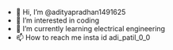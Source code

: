 - 👋 Hi, I’m @adityapradhan1491625
- 👀 I’m interested in coding
- 🌱 I’m currently learning electrical engineering 
- 📫 How to reach me insta id adi_patil_0_0
<!---
adityapradhan1491625/adityapradhan1491625 is a ✨ special ✨ repository because its `README.md` (this file) appears on your GitHub profile.
You can click the Preview link to take a look at your changes.
--->

